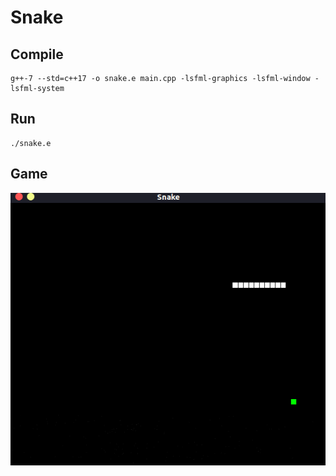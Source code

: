 # Snake

## Compile
```
g++-7 --std=c++17 -o snake.e main.cpp -lsfml-graphics -lsfml-window -lsfml-system
```

## Run
```
./snake.e
```

## Game
<img src="snake.png"/>